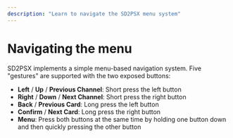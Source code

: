 ```yaml
---
description: "Learn to navigate the SD2PSX menu system"
---
```


# Navigating the menu

SD2PSX implements a simple menu-based navigation system. Five "gestures" are supported with the two exposed buttons:

- **Left** / **Up** / **Previous Channel**: Short press the left button
- **Right** / **Down** / **Next Channel**: Short press the right button
- **Back** / **Previous Card**: Long press the left button
- **Confirm** / **Next Card**: Long press the right button
- **Menu**: Press both buttons at the same time by holding one button down and then quickly pressing the other button

